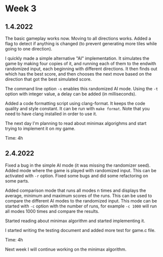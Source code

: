 # Week 3
## 1.4.2022
The basic gameplay works now. Moving to all directions works. Added a flag to
detect if anything is changed (to prevent generating more tiles while going to
one direction).

I quickly made a simple alternative "AI" implementation. It simulates the game
by making four copies of it, and running each of them to the endwith randomized
input, each beginning with different directions. It then finds out which has the
best score, and then chooses the next move based on the direction that got the
best simulated score.

The command line option ```-s``` enables this randomized AI mode. Using the
```-t``` option with integer value, a delay can be added (in milliseconds).

Added a code formatting script using clang-format. It keeps the code quality and
style constant. It can be run with ```make format```. Note that you need to have
clang installed in order to use it.

The next day I'm planning to read about minimax algorighms and start trying to
implement it on my game.

Time: 4h

## 2.4.2022
Fixed a bug in the simple AI mode (it was missing the randomizer seed).
Added mode where the game is played with randomized input. This can be activated
with ```-r``` option. Fixed some bugs and did some refactoring on some parts.

Added comparison mode that runs all modes n times and displays the average,
minimum and maximum scores of the runs. This can be used to compare the
different AI modes to the randomized input. This mode can be started with
```-c``` option with the number of runs, for example ```-c 1000``` will run
all modes 1000 times and compare the results.

Started reading about minimax algorithm and started implementing it.

I started writing the testing document and added more test for game.c file.

Time: 4h

Next week I will continue working on the minimax algorithm.
